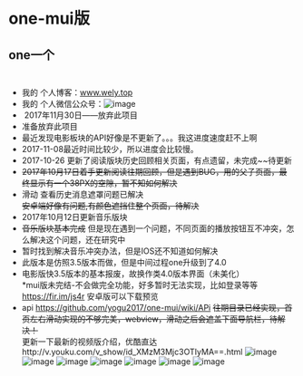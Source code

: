 # one-mui版
## one一个<br><br>
*  我的 个人博客：www.wely.top
*  我的 个人微信公众号：![image](https://github.com/yogu2017/one-mui/raw/master/screenshot/wwx.jpg)
*  2017年11月30日——放弃此项目<br>
* 准备放弃此项目<br>
* 最近发现电影板块的API好像是不更新了。。。我这进度速度赶不上啊<br>
* 2017-11-08最近时间比较少，所以进度会比较慢。<br>
* 2017-10-26 更新了阅读版块历史回顾相关页面，有点遗留，未完成~~待更新<br>
* ~~2017年10月17日着手更新阅读往期回顾，但是遇到BUG，用的父子页面，最终显示有一个38PX的空隙，暂不知如何解决~~<br>
* 滑动 查看历史消息遮罩问题已解决<br>
 ~~安卓端好像有问题,有颜色遮挡住整个页面，待解决~~
* 2017年10月12日更新音乐版块<br>
* ~~音乐版块基本完成~~ 但是现在遇到一个问题，不同页面的播放按钮互不冲突，怎么解决这个问题，还在研究中<br>
* 暂时找到解决音乐冲突办法，但是IOS还不知道如何解决<br>
* 此版本是仿照3.5版本而做，但是中间过程one升级到了4.0<br>
* 电影版快3.5版本的基本报废，故换作类4.0版本界面（未美化）<br>
*mui版未完结-不会做完全功能，好多暂时无法实现，比如登录等等<br>
https://fir.im/js4r 安卓版可以下载预览<br>
* api https://github.com/yogu2017/one-mui/wiki/APi
~~往期目录已经实现，首页左右滑动实现的不够完美，webview，滑动之后会遮盖下面导航栏，待解决！~~<br>
更新一下最新的视频版介绍，优酷直达http://v.youku.com/v_show/id_XMzM3Mjc3OTIyMA==.html
![image](https://github.com/yogu2017/one-mui/raw/master/screenshot/1.gif)<br>
![image](https://github.com/yogu2017/one-mui/raw/master/screenshot/1.png)
![image](https://github.com/yogu2017/one-mui/raw/master/screenshot/2.png)
![image](https://github.com/yogu2017/one-mui/raw/master/screenshot/3.png)
![image](https://github.com/yogu2017/one-mui/raw/master/screenshot/4.png)
![image](https://github.com/yogu2017/one-mui/raw/master/screenshot/5.png)
![image](https://github.com/yogu2017/one-mui/raw/master/screenshot/6.png)
 
